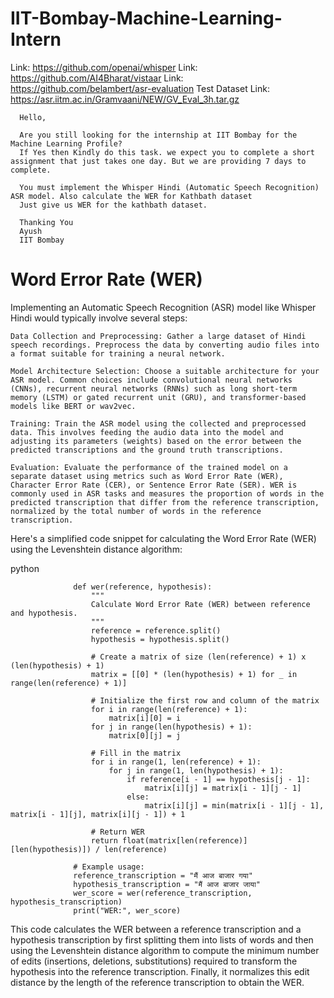 # IIT-Bombay-Machine-Learning-Intern

Link: https://github.com/openai/whisper
Link: https://github.com/AI4Bharat/vistaar
Link: https://github.com/belambert/asr-evaluation
Test Dataset Link: https://asr.iitm.ac.in/Gramvaani/NEW/GV_Eval_3h.tar.gz
      
      Hello,
      
      Are you still looking for the internship at IIT Bombay for the Machine Learning Profile?
      If Yes then Kindly do this task. we expect you to complete a short assignment that just takes one day. But we are providing 7 days to complete.  
      
      You must implement the Whisper Hindi (Automatic Speech Recognition) ASR model. Also calculate the WER for Kathbath dataset
      Just give us WER for the kathbath dataset.
      
      Thanking You
      Ayush
      IIT Bombay

# Word Error Rate (WER)

Implementing an Automatic Speech Recognition (ASR) model like Whisper Hindi would typically involve several steps:

    Data Collection and Preprocessing: Gather a large dataset of Hindi speech recordings. Preprocess the data by converting audio files into a format suitable for training a neural network.

    Model Architecture Selection: Choose a suitable architecture for your ASR model. Common choices include convolutional neural networks (CNNs), recurrent neural networks (RNNs) such as long short-term memory (LSTM) or gated recurrent unit (GRU), and transformer-based models like BERT or wav2vec.

    Training: Train the ASR model using the collected and preprocessed data. This involves feeding the audio data into the model and adjusting its parameters (weights) based on the error between the predicted transcriptions and the ground truth transcriptions.

    Evaluation: Evaluate the performance of the trained model on a separate dataset using metrics such as Word Error Rate (WER), Character Error Rate (CER), or Sentence Error Rate (SER). WER is commonly used in ASR tasks and measures the proportion of words in the predicted transcription that differ from the reference transcription, normalized by the total number of words in the reference transcription.

Here's a simplified code snippet for calculating the Word Error Rate (WER) using the Levenshtein distance algorithm:

python

                  def wer(reference, hypothesis):
                      """
                      Calculate Word Error Rate (WER) between reference and hypothesis.
                      """
                      reference = reference.split()
                      hypothesis = hypothesis.split()
                  
                      # Create a matrix of size (len(reference) + 1) x (len(hypothesis) + 1)
                      matrix = [[0] * (len(hypothesis) + 1) for _ in range(len(reference) + 1)]
                  
                      # Initialize the first row and column of the matrix
                      for i in range(len(reference) + 1):
                          matrix[i][0] = i
                      for j in range(len(hypothesis) + 1):
                          matrix[0][j] = j
                  
                      # Fill in the matrix
                      for i in range(1, len(reference) + 1):
                          for j in range(1, len(hypothesis) + 1):
                              if reference[i - 1] == hypothesis[j - 1]:
                                  matrix[i][j] = matrix[i - 1][j - 1]
                              else:
                                  matrix[i][j] = min(matrix[i - 1][j - 1], matrix[i - 1][j], matrix[i][j - 1]) + 1
                  
                      # Return WER
                      return float(matrix[len(reference)][len(hypothesis)]) / len(reference)
                  
                  # Example usage:
                  reference_transcription = "मैं आज बाजार गया"
                  hypothesis_transcription = "मैं आज बाजार जाया"
                  wer_score = wer(reference_transcription, hypothesis_transcription)
                  print("WER:", wer_score)

This code calculates the WER between a reference transcription and a hypothesis transcription by first splitting them into lists of words and then using the Levenshtein distance algorithm to compute the minimum number of edits (insertions, deletions, substitutions) required to transform the hypothesis into the reference transcription. Finally, it normalizes this edit distance by the length of the reference transcription to obtain the WER.
